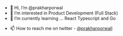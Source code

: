 - 👋 Hi, I’m @prakharporwal
- 👀 I’m interested in Product Development (Full Stack)
- 🌱 I’m currently learning ... React Typescript and Go
<!-- 💞️ I’m looking to collaborate on--> 
- 📫 How to reach me on twitter - [@prakharporwall](https://twitter.com/prakharporwall)

<!---
prakharporwal/prakharporwal is a ✨ special ✨ repository because its `README.md` (this file) appears on your GitHub profile.
You can click the Preview link to take a look at your changes.
--->
